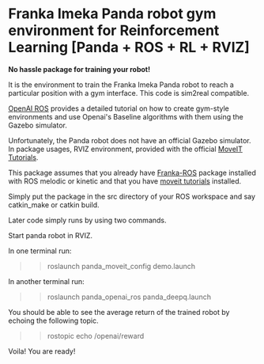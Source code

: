 # Franka Imeka Panda robot gym environment for Reinforcement Learning  [Panda + ROS + RL + RVIZ]

**No hassle package for training your robot!**

It is the environment to train the Franka Imeka Panda robot to reach a particular position with a gym interface. This code is sim2real compatible.

[OpenAI ROS](http://wiki.ros.org/openai_ros) provides a detailed tutorial on how to create gym-style environments and use Openai's Baseline algorithms with them using the Gazebo simulator. 

Unfortunately, the Panda robot does not have an official Gazebo simulator. In package usages, RVIZ environment, provided with the official [MoveIT Tutorials](http://docs.ros.org/en/melodic/api/moveit_tutorials/html/doc/quickstart_in_rviz/quickstart_in_rviz_tutorial.html).

This package assumes that you already have [Franka-ROS](https://frankaemika.github.io/docs/franka_ros.html) package installed with ROS melodic or kinetic and that you have [moveit tutorials](http://docs.ros.org/en/melodic/api/moveit_tutorials/html/doc/quickstart_in_rviz/quickstart_in_rviz_tutorial.html) installed.

Simply put the package in the src directory of your ROS workspace and say catkin_make or catkin build.

Later code simply runs by using two commands.

Start panda robot in RVIZ.

In one terminal run:
>> roslaunch panda_moveit_config demo.launch 

In another terminal run:
>> roslaunch panda_openai_ros panda_deepq.launch

 You should be able to see the average return of the trained robot by echoing the following topic.
 >>rostopic echo /openai/reward
 
 Voila! You are ready!
